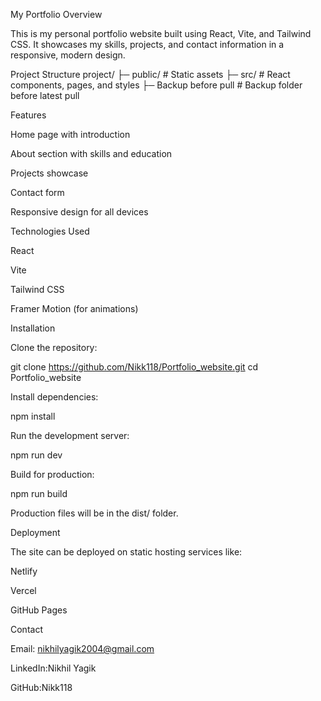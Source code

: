 My Portfolio
Overview

This is my personal portfolio website built using React, Vite, and Tailwind CSS.
It showcases my skills, projects, and contact information in a responsive, modern design.

Project Structure
project/
├─ public/       # Static assets
├─ src/          # React components, pages, and styles
├─ Backup before pull # Backup folder before latest pull

Features

Home page with introduction

About section with skills and education

Projects showcase

Contact form

Responsive design for all devices

Technologies Used

React

Vite

Tailwind CSS

Framer Motion (for animations)

Installation

Clone the repository:

git clone https://github.com/Nikk118/Portfolio_website.git
cd Portfolio_website


Install dependencies:

npm install


Run the development server:

npm run dev


Build for production:

npm run build


Production files will be in the dist/ folder.

Deployment

The site can be deployed on static hosting services like:

Netlify

Vercel

GitHub Pages

Contact

Email: nikhilyagik2004@gmail.com

LinkedIn:Nikhil Yagik

GitHub:Nikk118